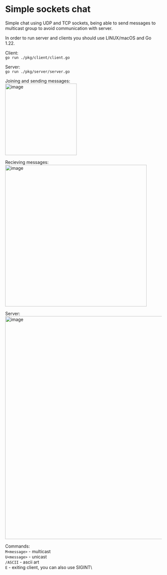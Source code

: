 # Simple sockets chat
Simple chat using UDP and TCP sockets, being able to send messages to multicast group to avoid communication with server. 


In order to run server and clients you should use LINUX/macOS and Go 1.22.

Client:\
`go run ./pkg/client/client.go`

Server:\
`go run ./pkg/server/server.go`

Joining and sending messages:\
<img width="230" alt="image" src="https://github.com/jzywiecki/socket-chat/assets/105950890/8268fc92-0da8-4f7d-b204-7d7471581e0e">

Recieving messages:\
<img width="455" alt="image" src="https://github.com/jzywiecki/socket-chat/assets/105950890/48a602c5-d2b6-4953-8dd2-6425a535f679">

Server:\
<img width="716" alt="image" src="https://github.com/jzywiecki/socket-chat/assets/105950890/5b74d0b1-7e33-4efc-bb22-092cd0d8284e">


Commands:\
`M<message>` - multicast\
`U<message>` - unicast\
`/ASCII` - ascii art\
`E` - exiting client, you can also use SIGINT\

